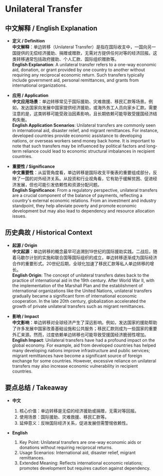 # Unilateral Transfer

## 中文解释 / English Explanation

* **定义 / Definition**  
  **中文解释**：单边转移（Unilateral Transfer）是指在国际收支中，一国向另一国提供的无偿经济援助、捐赠或赠款，无需对方提供任何对等的经济回报。这类转移通常包括政府援助、个人汇款、国际组织赠款等。  
  **English Explanation**: A unilateral transfer refers to a one-way economic aid, donation, or grant provided by one country to another without requiring any reciprocal economic return. Such transfers typically include government aid, personal remittances, and grants from international organizations.

* **应用 / Application**  
  **中文应用场景**：单边转移常见于国际援助、灾难救援、移民汇款等场景。例如，发达国家向发展中国家提供经济援助，或海外务工人员向家乡汇款。需要注意的是，这类转移可能受政治因素影响，且长期依赖可能导致受援国经济结构失衡。  
  **English Application Scenarios**: Unilateral transfers are commonly seen in international aid, disaster relief, and migrant remittances. For instance, developed countries provide economic assistance to developing nations, or overseas workers send money back home. It is important to note that such transfers may be influenced by political factors and long-term reliance could lead to economic structural imbalances in recipient countries.

* **重要性 / Significance**  
  **中文重要性**：从监管角度看，单边转移是国际收支平衡表的重要组成部分，反映了一国的对外经济关系。从投资和行业视角看，它有助于缓解贫困、促进经济发展，但也可能引发依赖性和资源分配问题。  
  **English Significance**: From a regulatory perspective, unilateral transfers are a crucial component of the balance of payments, reflecting a country's external economic relations. From an investment and industry standpoint, they help alleviate poverty and promote economic development but may also lead to dependency and resource allocation issues.

## 历史典故 / Historical Context

* **起源 / Origin**  
  **中文起源**：单边转移的概念最早可追溯到19世纪的国际援助实践。二战后，随着马歇尔计划的实施和联合国等国际组织的成立，单边转移逐渐成为国际经济合作的重要形式。20世纪后期，全球化加速了移民汇款等私人单边转移的增长。  
  **English Origin**: The concept of unilateral transfers dates back to the practice of international aid in the 19th century. After World War II, with the implementation of the Marshall Plan and the establishment of international organizations like the United Nations, unilateral transfers gradually became a significant form of international economic cooperation. In the late 20th century, globalization accelerated the growth of private unilateral transfers such as migrant remittances.

* **影响 / Impact**  
  **中文影响**：单边转移对全球经济产生了深远影响。例如，发达国家的援助帮助了许多发展中国家改善基础设施和公共服务；移民汇款则成为一些国家的重要外汇来源。然而，过度依赖单边转移也可能导致受援国经济脆弱性增加。  
  **English Impact**: Unilateral transfers have had a profound impact on the global economy. For example, aid from developed countries has helped many developing nations improve infrastructure and public services; migrant remittances have become a significant source of foreign exchange for some countries. However, excessive reliance on unilateral transfers may also increase economic vulnerability in recipient countries.

## 要点总结 / Takeaway

* **中文**  
  1. 核心价值：单边转移是无偿的经济援助或捐赠，无需对等回报。
  2. 使用场景：国际援助、灾难救援、移民汇款等。
  3. 延伸意义：反映国际经济关系，促进发展但需警惕依赖性。

* **English**  
  1. Key Point: Unilateral transfers are one-way economic aids or donations without requiring reciprocal returns.
  2. Usage Scenarios: International aid, disaster relief, migrant remittances.
  3. Extended Meaning: Reflects international economic relations; promotes development but requires caution against dependency.